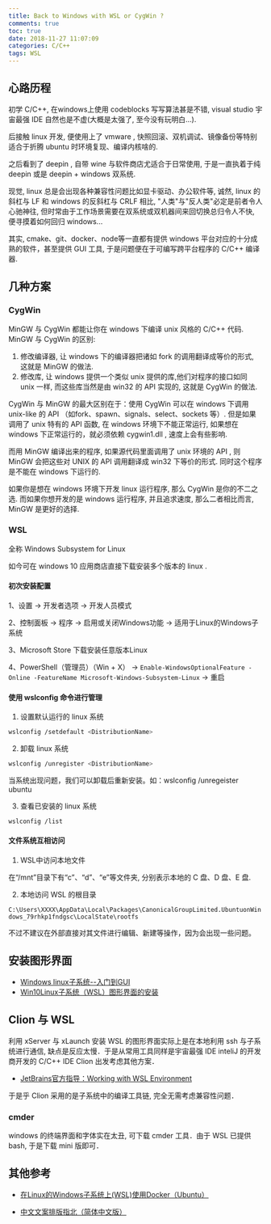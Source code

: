 ```yaml
---
title: Back to Windows with WSL or CygWin ?
comments: true
toc: true
date: 2018-11-27 11:07:09
categories: C/C++
tags: WSL
---
```


## 心路历程

初学 C/C++, 在windows上使用 codeblocks 写写算法甚是不错,  visual studio 宇宙最强 IDE 自然也是不虚(大概是太强了, 至今没有玩明白...).

后接触 linux  开发, 便使用上了 vmware , 快照回滚、双机调试、镜像备份等特别适合于折腾 ubuntu 时环境复现、编译内核啥的.

之后看到了 deepin , 自带 wine 与软件商店尤适合于日常使用, 于是一直执着于纯 deepin 或是 deepin + windows 双系统.

现觉, linux 总是会出现各种兼容性问题比如显卡驱动、办公软件等, 诚然, linux 的斜杠与 LF 和 windows 的反斜杠与 CRLF 相比, "人类"与"反人类"必定是前者令人心驰神往, 但时常由于工作场景需要在双系统或双机器间来回切换总归令人不快, 便寻摸着如何回归 windows...

其实, cmake、git、docker、node等一直都有提供 windows 平台对应的十分成熟的软件，甚至提供 GUI 工具, 于是问题便在于可编写跨平台程序的 C/C++ 编译器.

## 几种方案

### CygWin

MinGW 与 CygWin 都能让你在 windows 下编译 unix 风格的 C/C++ 代码. MinGW 与 CygWin 的区别:

1. 修改编译器, 让 windows 下的编译器把诸如 fork 的调用翻译成等价的形式, 这就是 MinGW 的做法.
2. 修改库, 让 windows 提供一个类似 unix 提供的库,他们对程序的接口如同 unix 一样, 而这些库当然是由 win32 的 API 实现的, 这就是 CygWin 的做法.

CygWin 与 MinGW 的最大区别在于：使用 CygWin 可以在 windows 下调用 unix-like 的 API （如fork、spawn、signals、select、sockets 等）. 但是如果调用了 unix 特有的 API 函数, 在 windows 环境下不能正常运行, 如果想在 windows 下正常运行的，就必须依赖 cygwin1.dll , 速度上会有些影响.

而用 MinGW 编译出来的程序, 如果源代码里面调用了 unix 环境的 API , 则 MinGW 会把这些对 UNIX 的 API 调用翻译成 win32 下等价的形式. 同时这个程序是不能在 windows 下运行的.

如果你是想在 windows 环境下开发 linux 运行程序, 那么 CygWin 是你的不二之选. 而如果你想开发的是 windows 运行程序, 并且追求速度, 那么二者相比而言, MinGW 是更好的选择.

### WSL

全称 Windows Subsystem for Linux

如今可在 windows 10 应用商店直接下载安装多个版本的 linux .

#### 初次安装配置

1、设置 -> 开发者选项 -> 开发人员模式

2、控制面板 -> 程序 -> 启用或关闭Windows功能  -> 适用于Linux的Windows子系统

3、Microsoft Store 下载安装任意版本Linux

4、PowerShell（管理员）（Win + X） ->  `Enable-WindowsOptionalFeature -Online -FeatureName Microsoft-Windows-Subsystem-Linux` -> 重启

#### 使用 wslconfig 命令进行管理

1. 设置默认运行的 linux 系统

```sh
wslconfig /setdefault <DistributionName>
```

2. 卸载 linux 系统

```sh
wslconfig /unregister <DistributionName>
```

当系统出现问题，我们可以卸载后重新安装。如：wslconfig /unregeister ubuntu

3. 查看已安装的 linux 系统

```sh
wslconfig /list
```

#### 文件系统互相访问

1. WSL中访问本地文件

在“/mnt”目录下有“c”、“d”、“e”等文件夹, 分别表示本地的 C 盘、D 盘、E 盘.

2. 本地访问 WSL 的根目录

`C:\Users\XXXX\AppData\Local\Packages\CanonicalGroupLimited.UbuntuonWindows_79rhkp1fndgsc\LocalState\rootfs`

不过不建议在外部直接对其文件进行编辑、新建等操作，因为会出现一些问题。

## 安装图形界面

- [Windows linux子系统--入门到GUI](http://csuncle.com/2017/08/08/Windows-linux%E5%AD%90%E7%B3%BB%E7%BB%9F-%E5%85%A5%E9%97%A8%E5%88%B0GUI/)
- [Win10Linux子系统（WSL）图形界面的安装](https://blog.csdn.net/novasliver/article/details/83190269)

## Clion 与 WSL

利用 xServer 与 xLaunch 安装 WSL 的图形界面实际上是在本地利用 ssh 与子系统进行通信, 缺点是反应太慢．于是从常用工具同样是宇宙最强 IDE inteliJ 的开发商开发的 C/C++ IDE Clion 出发考虑其他方案．

- [JetBrains官方指导：Working with WSL Environment](http://www.jetbrains.com/help/clion/how-to-use-wsl-development-environment-in-clion.html)

于是乎 Clion 采用的是子系统中的编译工具链, 完全无需考虑兼容性问题．

### cmder

windows 的终端界面和字体实在太丑, 可下载 cmder 工具．由于 WSL 已提供 bash, 于是下载 mini 版即可．

## 其他参考

- [在Linux的Windows子系统上(WSL)使用Docker（Ubuntu）](https://www.cnblogs.com/xiaoliangge/p/9134585.html)

- [中文文案排版指北（简体中文版）](https://github.com/mzlogin/chinese-copywriting-guidelines)